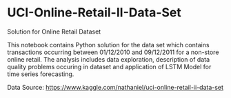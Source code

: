 # UCI-Online-Retail-II-Data-Set
Solution for Online Retail Dataset

This notebook contains Python solution for the data set which contains transactions occurring between 01/12/2010 and 09/12/2011 for a non-store online retail. The analysis includes data exploration, description of data quality problems occuring in dataset and application of LSTM Model for time series forecasting.

Data Source: https://www.kaggle.com/nathaniel/uci-online-retail-ii-data-set
